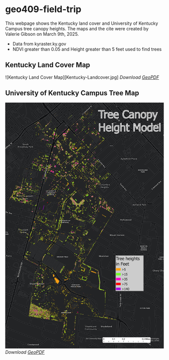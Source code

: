 # geo409-field-trip

This webpage shows the Kentucky land cover and University of Kentucky Campus tree canopy heights. The maps and the cite were created by Valerie Gibson on March 9th, 2025. 

* Data from kyraster.ky.gov
* NDVI greater than 0.05 and Height greater than 5 feet used to find trees


## Kentucky Land Cover Map

![Kentucky Land Cover Map][Kentucky-Landcover.jpg]
*Download [GeoPDF](Kentucky-Landcover.pdf)*


## University of Kentucky Campus Tree Map

![Tree Canopy Map](Tree-Model.jpg)
*Download [GeoPDF](Tree-Model.pdf)*



